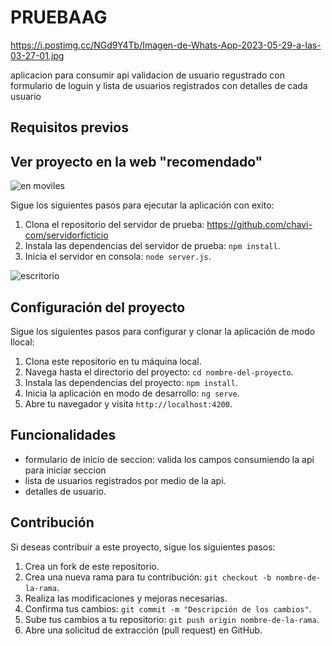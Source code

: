 # PRUEBAAG

https://i.postimg.cc/NGd9Y4Tb/Imagen-de-Whats-App-2023-05-29-a-las-03-27-01.jpg 

aplicacion para consumir api validacion de usuario regustrado con formulario de loguin y lista de usuarios registrados con detalles de cada usuario
## Requisitos previos

## Ver proyecto en la web "recomendado"
![en moviles](https://i.postimg.cc/NGd9Y4Tb/Imagen-de-Whats-App-2023-05-29-a-las-03-27-01.jpg)

Sigue los siguientes pasos para  ejecutar la aplicación con exito:

1. Clona el repositorio del servidor de prueba: https://github.com/chavi-com/servidorficticio
3. Instala las dependencias del servidor de prueba: `npm install`.
4. Inicia el servidor en consola: `node server.js`.

![escritorio](https://i.postimg.cc/BQt8vKB3/Captura-de-pantalla-2023-05-29-032854.jpg)

## Configuración del proyecto

Sigue los siguientes pasos para configurar y clonar la aplicación de modo llocal:

1. Clona este repositorio en tu máquina local.
2. Navega hasta el directorio del proyecto: `cd nombre-del-proyecto`.
3. Instala las dependencias del proyecto: `npm install`.
4. Inicia la aplicación en modo de desarrollo: `ng serve`.
5. Abre tu navegador y visita `http://localhost:4200`.

## Funcionalidades

- formulario de inicio de seccion: valida los campos consumiendo la api para iniciar seccion
- lista de usuarios registrados por medio de la api.
- detalles de usuario.



## Contribución

Si deseas contribuir a este proyecto, sigue los siguientes pasos:

1. Crea un fork de este repositorio.
2. Crea una nueva rama para tu contribución: `git checkout -b nombre-de-la-rama`.
3. Realiza las modificaciones y mejoras necesarias.
4. Confirma tus cambios: `git commit -m "Descripción de los cambios"`.
5. Sube tus cambios a tu repositorio: `git push origin nombre-de-la-rama`.
6. Abre una solicitud de extracción (pull request) en GitHub.



